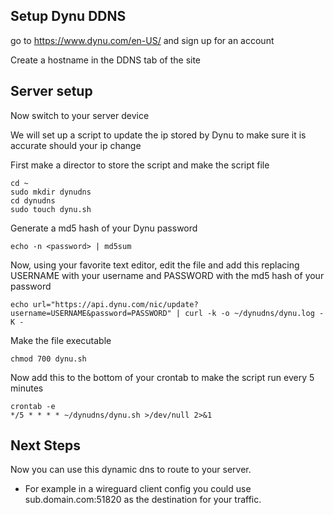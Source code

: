 ## Setup Dynu DDNS
go to https://www.dynu.com/en-US/ and sign up for an account

Create a hostname in the DDNS tab of the site

## Server setup
Now switch to your server device

We will set up a script to update the ip stored by Dynu to make sure it is accurate should your ip change

First make a director to store the script and make the script file
```
cd ~
sudo mkdir dynudns
cd dynudns
sudo touch dynu.sh
```

Generate a md5 hash of your Dynu password 
```
echo -n <password> | md5sum
```

Now, using your favorite text editor, edit the file and add this replacing USERNAME with your username and PASSWORD with the md5 hash of your password
```
echo url="https://api.dynu.com/nic/update?username=USERNAME&password=PASSWORD" | curl -k -o ~/dynudns/dynu.log -K - 
```

Make the file executable
```
chmod 700 dynu.sh
```

Now add this to the bottom of your crontab to make the script run every 5 minutes
```
crontab -e
*/5 * * * * ~/dynudns/dynu.sh >/dev/null 2>&1 
```

## Next Steps
Now you can use this dynamic dns to route to your server.  
- For example in a wireguard client config you could use sub.domain.com:51820 as the destination for your traffic. 
